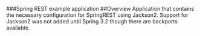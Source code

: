###Spring REST example application
##Overview
Application that contains the necessary configuration for SpringREST using Jackson2.  Support for Jackson2 was not added until Spring 3.2 though there are backports available.
